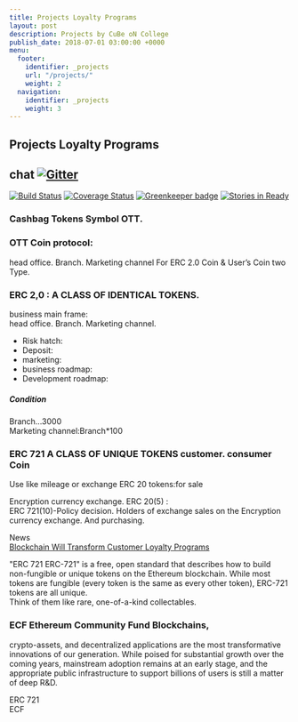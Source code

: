 ```yaml
---
title: Projects Loyalty Programs 
layout: post
description: Projects by CuBe oN College
publish_date: 2018-07-01 03:00:00 +0000
menu:
  footer:
    identifier: _projects
    url: "/projects/"
    weight: 2
  navigation:
    identifier: _projects
    weight: 3
---
```

Projects Loyalty Programs
---
## chat [![Gitter](https://badges.gitter.im/Join%20Chat.svg)](https://gitter.im/wooriapt?utm_source=share-link&utm_medium=link&utm_campaign=share-link)


[![Build Status](https://circleci.com/gh/MetaMask/metamask-extension.svg?style=shield&circle-token=a1ddcf3cd38e29267f254c9c59d556d513e3a1fd)](https://circleci.com/gh/MetaMask/metamask-extension) [![Coverage Status](https://coveralls.io/repos/github/MetaMask/metamask-extension/badge.svg?branch=master)](https://coveralls.io/github/MetaMask/metamask-extension?branch=master) [![Greenkeeper badge](https://badges.greenkeeper.io/MetaMask/metamask-extension.svg)](https://greenkeeper.io/) [![Stories in Ready](https://badge.waffle.io/MetaMask/metamask-extension.png?label=in%20progress&title=waffle.io)](https://waffle.io/MetaMask/metamask-extension)


### Cashbag Tokens Symbol OTT.  
### OTT Coin protocol:   
head office. Branch. Marketing channel For ERC 2.0 Coin & User’s Coin two Type.  
### ERC 2,0 : A CLASS OF IDENTICAL TOKENS.   

business main frame:   
head office. Branch. Marketing channel.

- Risk hatch:
- Deposit:
- marketing:
- business roadmap:
- Development roadmap:  

##### Condition  
Branch…3000  
Marketing channel:Branch*100  

### ERC 721 A CLASS OF UNIQUE TOKENS customer. consumer Coin  
Use like mileage or exchange ERC 20 tokens:for sale  

Encryption currency exchange. ERC 20(5) :  
ERC 721(10)-Policy decision. Holders of exchange sales on the Encryption currency exchange. And purchasing.

News  
[Blockchain Will Transform Customer Loyalty Programs](https://hbr.org/2017/03/blockchain-will-transform-customer-loyalty-programs)  

"ERC 721 ERC-721" is a free, open standard that describes how to build non-fungible or unique tokens on the Ethereum blockchain. 
While most tokens are fungible (every token is the same as every other token), 
ERC-721 tokens are all unique.  
Think of them like rare, one-of-a-kind collectables.  
### ECF Ethereum Community Fund Blockchains,  
crypto-assets, and decentralized applications are the most transformative innovations of our generation. While poised for substantial growth over the coming years, mainstream adoption remains at an early stage, and the appropriate public infrastructure to support billions of users is still a matter of deep R&D.  

ERC 721  
ECF
